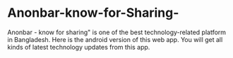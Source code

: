 # Anonbar-know-for-Sharing-
Anonbar - know for sharing" is one of the best technology-related platform in Bangladesh. Here is the android version of this web app. You will get all kinds of latest technology updates from this app. 
